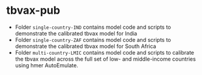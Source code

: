 # tbvax-pub

- Folder `single-country-IND` contains model code and scripts to demonstrate the calibrated tbvax
  model for India
- Folder `single-country-ZAF` contains model code and scripts to demonstrate the calibrated tbvax
  model for South Africa
- Folder `multi-country-LMIC` contains model code and scripts to calibrate the tbvax
  model across the full set of low- and middle-income countries using hmer AutoEmulate.
